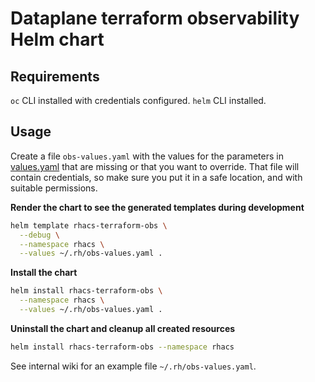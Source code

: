 # Dataplane terraform observability Helm chart

## Requirements

`oc` CLI installed with credentials configured. 
`helm` CLI installed. 

## Usage

Create a file `obs-values.yaml` with the values for the parameters in [values.yaml](./values.yaml) that are missing or that you want to override. That file will contain credentials, so make sure you put it in a safe location, and with suitable permissions. 

**Render the chart to see the generated templates during development**

```bash
helm template rhacs-terraform-obs \
  --debug \
  --namespace rhacs \
  --values ~/.rh/obs-values.yaml .
```

**Install the chart**

```bash
helm install rhacs-terraform-obs \
  --namespace rhacs \
  --values ~/.rh/obs-values.yaml .
```

**Uninstall the chart and cleanup all created resources**

```bash
helm install rhacs-terraform-obs --namespace rhacs
```

See internal wiki for an example file `~/.rh/obs-values.yaml`.

